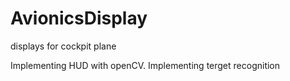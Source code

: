 # AvionicsDisplay
displays for cockpit plane

Implementing HUD with openCV.
Implementing terget recognition 
